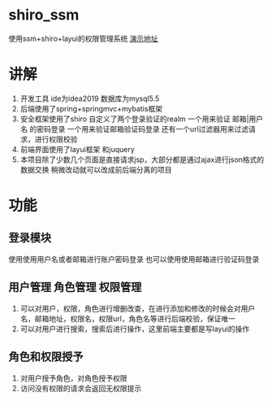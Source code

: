 # shiro_ssm
使用ssm+shiro+layui的权限管理系统 
[演示地址](http://47.115.62.234:8080)

# 讲解
1. 开发工具 ide为idea2019 数据库为mysql5.5 
2. 后端使用了spring+springmvc+mybatis框架 
3. 安全框架使用了shiro 自定义了两个登录验证的realm
    一个用来验证 邮箱|用户名 的密码登录
    一个用来验证邮箱验证码登录
    还有一个url过滤器用来过滤请求，进行权限校验
4. 前端界面使用了layui框架 和juquery
5. 本项目除了少数几个页面是直接请求jsp，大部分都是通过ajax进行json格式的数据交换
    稍微改动就可以改成前后端分离的项目

# 功能
## 登录模块
使用使用用户名或者邮箱进行账户密码登录
也可以使用使用邮箱进行验证码登录
## 用户管理 角色管理 权限管理
1. 可以对用户，权限，角色进行增删改查，在进行添加和修改的时候会对用户名，邮箱地址，权限名，权限url，角色名等进行后端校验，保证唯一
2. 可以对用户进行搜索，搜索后进行操作，这里前端主要都是写layui的操作

## 角色和权限授予
1. 对用户授予角色，对角色授予权限
2. 访问没有权限的请求会返回无权限提示



